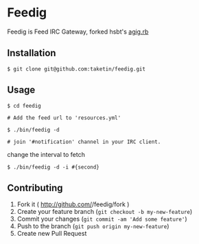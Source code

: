 # Feedig

Feedig is Feed IRC Gateway, forked hsbt's [agig.rb](https://github.com/hsbt/agig)

## Installation

`$ git clone git@github.com:taketin/feedig.git`

## Usage

```
$ cd feedig

# Add the feed url to 'resources.yml'

$ ./bin/feedig -d

# join '#notification' channel in your IRC client.
```


change the interval to fetch

```
$ ./bin/feedig -d -i #{second}
```

## Contributing

1. Fork it ( http://github.com/<my-github-username>/feedig/fork )
2. Create your feature branch (`git checkout -b my-new-feature`)
3. Commit your changes (`git commit -am 'Add some feature'`)
4. Push to the branch (`git push origin my-new-feature`)
5. Create new Pull Request
